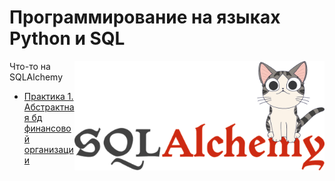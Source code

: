 # Программирование на языках Python и SQL

<img src="https://github.com/Cat-in-box/FA/blob/png/git%20pymysql.png" align="right" width=400 height=175/>

Что-то на SQLAlchemy

* [Практика 1. Абстрактная бд финансовой организации](https://github.com/Cat-in-box/FA/tree/master/2%20%D0%BA%D1%83%D1%80%D1%81/%D0%9F%D1%80%D0%BE%D0%B3%D1%80%D0%B0%D0%BC%D0%BC%D0%B8%D1%80%D0%BE%D0%B2%D0%B0%D0%BD%D0%B8%D0%B5%20%D0%BD%D0%B0%20%D1%8F%D0%B7%D1%8B%D0%BA%D0%B0%D1%85%20Python%20%D0%B8%20SQL/Pract%201)